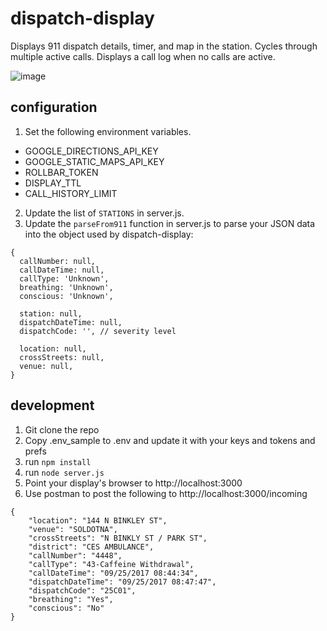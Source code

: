 # dispatch-display
Displays 911 dispatch details, timer, and map in the station. Cycles through multiple active calls.  Displays a call log when no calls are active.

![image](https://user-images.githubusercontent.com/473165/31039706-621baff4-a52c-11e7-8593-2bd326b41b45.png)

## configuration

1. Set the following environment variables.
- GOOGLE_DIRECTIONS_API_KEY
- GOOGLE_STATIC_MAPS_API_KEY
- ROLLBAR_TOKEN
- DISPLAY_TTL
- CALL_HISTORY_LIMIT
2. Update the list of `STATIONS` in server.js.
3. Update the `parseFrom911` function in server.js to parse your JSON data into the object used by dispatch-display:
```
{
  callNumber: null,
  callDateTime: null,
  callType: 'Unknown',
  breathing: 'Unknown',
  conscious: 'Unknown',

  station: null,
  dispatchDateTime: null,
  dispatchCode: '', // severity level

  location: null,
  crossStreets: null,
  venue: null,
}
```

## development

1. Git clone the repo
1. Copy .env_sample to .env and update it with your keys and tokens and prefs
1. run `npm install`
1. run `node server.js`
1. Point your display's browser to http://localhost:3000
1. Use postman to post the following to http://localhost:3000/incoming

```
{
	"location": "144 N BINKLEY ST",
	"venue": "SOLDOTNA",
	"crossStreets": "N BINKLY ST / PARK ST",
	"district": "CES AMBULANCE",
	"callNumber": "4448",
	"callType": "43-Caffeine Withdrawal",
	"callDateTime": "09/25/2017 08:44:34",
	"dispatchDateTime": "09/25/2017 08:47:47",
	"dispatchCode": "25C01",
	"breathing": "Yes",
	"conscious": "No"
}
```
